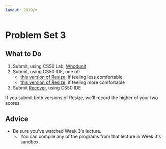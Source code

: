 ```yaml
---
layout: 2019/x
---
```


# Problem Set 3

## What to Do

1. Submit, using CS50 Lab, [Whodunit](https://lab.cs50.io/cs50/labs/2019/x/whodunit/)
1. Submit, using CS50 IDE, one of:
   * [this version of Resize](https://docs.cs50.net/2019/x/psets/3/resize/less/resize.html), if feeling less comfortable
   * [this version of Resize](https://docs.cs50.net/2019/x/psets/3/resize/more/resize.html), if feeling more comfortable
1. Submit [Recover](https://docs.cs50.net/2019/x/psets/3/recover/recover.html), using CS50 IDE

If you submit both versions of Resize, we'll record the higher of your two scores.

## Advice

* Be sure you've watched Week 3's lecture.
  * You can compile any of the programs from that lecture in Week 3's sandbox.
